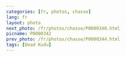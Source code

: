 ```yaml
---
categories: [fr, photos, chasse]
lang: fr
layout: photo
next_photo: /fr/photos/chasse/P0000340.html
picname: P0000342
prev_photo: /fr/photos/chasse/P0000344.html
tags: [Dead Kudu]
---
```

